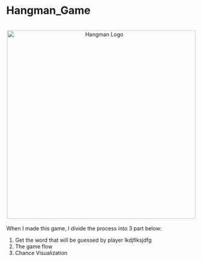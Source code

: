 # Hangman_Game

<div align="center">
  <br>
  <img src="https://i.gyazo.com/81ca3e17a698bd712d0766d50ca0cef7.png" alt="Hangman Logo" width="500">
</div>

<div>
  <br>
  When I made this game, I divide the process into 3 part below:
  <ol>
    <li>Get the word that will be guessed by player
      lkdjflksjdfg
    <li>The game flow
    <li>Chance Visualization
  <ol>
</div>
